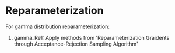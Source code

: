 # Reparameterization

For gamma distribution reparameterization:
  1) gamma_Re1: Apply methods from 'Reparameterization Graidents through Acceptance-Rejection Sampling Algorithm'
